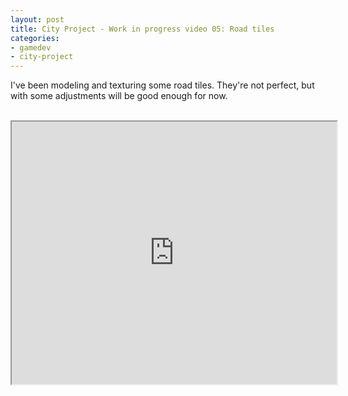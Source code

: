 ```yaml
---
layout: post
title: City Project - Work in progress video 05: Road tiles
categories:
- gamedev
- city-project
---
```


I've been modeling and texturing some road tiles. They're not perfect,  but with some adjustments will be good enough for now.<br /><br /><div style="text-align: center;"><iframe height="420" src="http://www.youtube.com/embed/OHVCH3JQ_I8" width="520"></iframe></div>